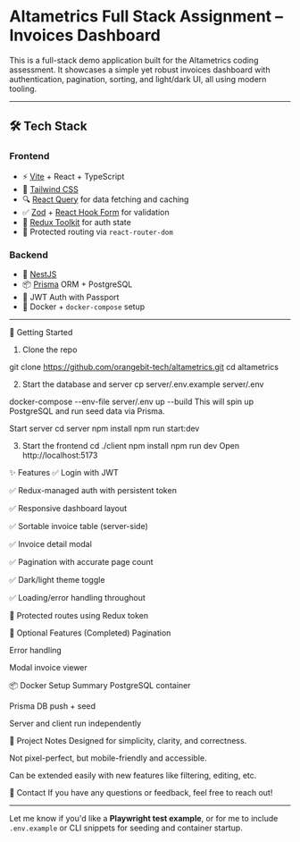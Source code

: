 # Altametrics Full Stack Assignment – Invoices Dashboard

This is a full-stack demo application built for the Altametrics coding assessment. It showcases a simple yet robust invoices dashboard with authentication, pagination, sorting, and light/dark UI, all using modern tooling.

---

## 🛠️ Tech Stack

### Frontend
- ⚡ [Vite](https://vitejs.dev/) + React + TypeScript
- 🎨 [Tailwind CSS](https://tailwindcss.com/)
- 🔍 [React Query](https://tanstack.com/query) for data fetching and caching
- ✅ [Zod](https://zod.dev/) + [React Hook Form](https://react-hook-form.com/) for validation
- 🧠 [Redux Toolkit](https://redux-toolkit.js.org/) for auth state
- 🔐 Protected routing via `react-router-dom`

### Backend
- 🚀 [NestJS](https://docs.nestjs.com/)
- 📦 [Prisma](https://www.prisma.io/) ORM + PostgreSQL
- 🔐 JWT Auth with Passport
- 🐳 Docker + `docker-compose` setup

---

🚀 Getting Started
1. Clone the repo

git clone https://github.com/orangebit-tech/altametrics.git
cd altametrics

2. Start the database and server
cp server/.env.example server/.env

docker-compose --env-file server/.env up --build
This will spin up PostgreSQL and run seed data via Prisma.

Start server
cd server
npm install
npm run start:dev

3. Start the frontend
cd ./client
npm install
npm run dev
Open http://localhost:5173

✨ Features
✅ Login with JWT

✅ Redux-managed auth with persistent token

✅ Responsive dashboard layout

✅ Sortable invoice table (server-side)

✅ Invoice detail modal

✅ Pagination with accurate page count

✅ Dark/light theme toggle

✅ Loading/error handling throughout

🔐 Protected routes using Redux token

🧪 Optional Features (Completed)
 Pagination

 Error handling

 Modal invoice viewer


📦 Docker Setup Summary
PostgreSQL container

Prisma DB push + seed

Server and client run independently

📍 Project Notes
Designed for simplicity, clarity, and correctness.

Not pixel-perfect, but mobile-friendly and accessible.

Can be extended easily with new features like filtering, editing, etc.

📧 Contact
If you have any questions or feedback, feel free to reach out!

---

Let me know if you'd like a **Playwright test example**, or for me to include `.env.example` or CLI snippets for seeding and container startup.






